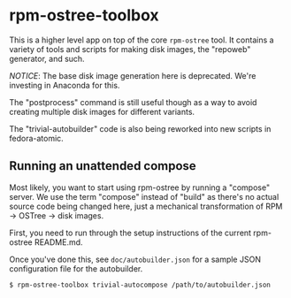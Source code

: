 rpm-ostree-toolbox
==================

This is a higher level app on top of the core `rpm-ostree` tool.  It
contains a variety of tools and scripts for making disk images, the
"repoweb" generator, and such.

*NOTICE*: The base disk image generation here is deprecated.  We're
investing in Anaconda for this.  

The "postprocess" command is still useful though as a way to avoid
creating multiple disk images for different variants.

The "trivial-autobuilder" code is also being reworked into new scripts
in fedora-atomic.

Running an unattended compose
-----------------------------

Most likely, you want to start using rpm-ostree by running a "compose"
server.  We use the term "compose" instead of "build" as there's no
actual source code being changed here, just a mechanical
transformation of RPM -> OSTree -> disk images.

First, you need to run through the setup instructions of the current
rpm-ostree README.md.

Once you've done this, see `doc/autobuilder.json` for a sample JSON
configuration file for the autobuilder.

	$ rpm-ostree-toolbox trivial-autocompose /path/to/autobuilder.json
